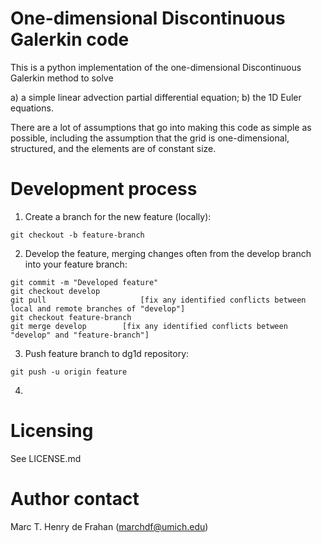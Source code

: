 # One-dimensional Discontinuous Galerkin code

This is a python implementation of the one-dimensional Discontinuous
Galerkin method to solve 

a) a simple linear advection partial differential equation;
b) the 1D Euler equations. 

There are a lot of assumptions that go into making this code as simple
as possible, including the assumption that the grid is
one-dimensional, structured, and the elements are of constant size.

# Development process

1. Create a branch for the new feature (locally):
```{bash}
git checkout -b feature-branch
```

2. Develop the feature, merging changes often from the develop branch into your feature branch:
```{bash}
git commit -m "Developed feature"
git checkout develop
git pull                     [fix any identified conflicts between local and remote branches of "develop"]
git checkout feature-branch
git merge develop        [fix any identified conflicts between "develop" and "feature-branch"]
```

3. Push feature branch to dg1d repository:
```{bash}
git push -u origin feature
```

4. 

# Licensing

See LICENSE.md

# Author contact

Marc T. Henry de Frahan (marchdf@umich.edu)
